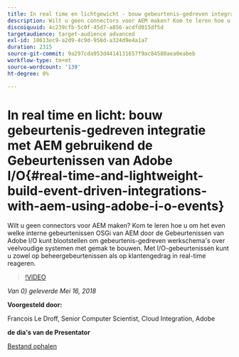 ```yaml
---
title: In real time en lichtgewicht - bouw gebeurtenis-gedreven integratie met AEM gebruikend de Gebeurtenissen van Adobe I/O
description: Wilt u geen connectors voor AEM maken? Kom te leren hoe u om het even welke interne gebeurtenissen OSGi van AEM door de Gebeurtenissen van Adobe I/O kunt blootstellen om gebeurtenis-gedreven werkschema's over veelvoudige systemen met gemak te bouwen. Met I/O-gebeurtenissen kunt u zowel op beheergebeurtenissen als op klantengedrag in real-time reageren.
discoiquuid: 4c239cfb-5c0f-45d7-a856-acdfd015df5d
targetaudience: target-audience advanced
exl-id: 18613ec9-a2d9-4c9d-958d-a324d9e4a1a7
duration: 2315
source-git-commit: 9a297cda953d4414131657f9ac84580aea0eabeb
workflow-type: tm+mt
source-wordcount: '139'
ht-degree: 0%

---
```


# In real time en licht: bouw gebeurtenis-gedreven integratie met AEM gebruikend de Gebeurtenissen van Adobe I/O{#real-time-and-lightweight-build-event-driven-integrations-with-aem-using-adobe-i-o-events}

Wilt u geen connectors voor AEM maken? Kom te leren hoe u om het even welke interne gebeurtenissen OSGi van AEM door de Gebeurtenissen van Adobe I/O kunt blootstellen om gebeurtenis-gedreven werkschema&#39;s over veelvoudige systemen met gemak te bouwen. Met I/O-gebeurtenissen kunt u zowel op beheergebeurtenissen als op klantengedrag in real-time reageren.

>[!VIDEO](https://video.tv.adobe.com/v/22501/?quality=9)

*Van 0&rbrace; geleverde Mei 16, 2018*

**Voorgesteld door:**

Francois Le Droff, Senior Computer Scientist, Cloud Integration, Adobe

**de dia&#39;s van de Presentator**

[Bestand ophalen](assets/gem-2018-05-aem-events.pdf)

<!--
[Get back to the Overview](https://helpx.adobe.com/experience-manager/kt/eseminars/gems/aem-index.html)
-->
